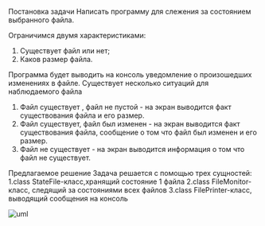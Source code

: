 Постановка задачи
Написать программу для слежения за состоянием выбранного файла.

Ограничимся  двумя характеристиками:
1. Существует файл или нет;
2. Каков размер файла.

Программа будет выводить на консоль уведомление о произошедших изменениях в файле.
Существует несколько ситуаций для наблюдаемого файла

1. Файл существует , файл не  пустой - на экран выводится факт существования файла и его  размер.
2. Файл существует, файл был изменен - на экран выводится факт существования файла, сообщение о том что файл был изменен и его размер.  
3. Файл не существует - на экран выводится информация о том что файл не существует.

Предлагаемое решение
Задача решается с помощью трех сущностей:
1.class StateFile-класс,хранящий состояние 1 файла
2.class FileMonitor-класс, следящий за состояниями всех файлов
3.class FilePrinter-класс, выводящий сообщения на консоль

![uml](https://github.com/Nastyand/FileTrack/commit/5492efc96523d9a015d9682c5189d1a88aea2ee5)

